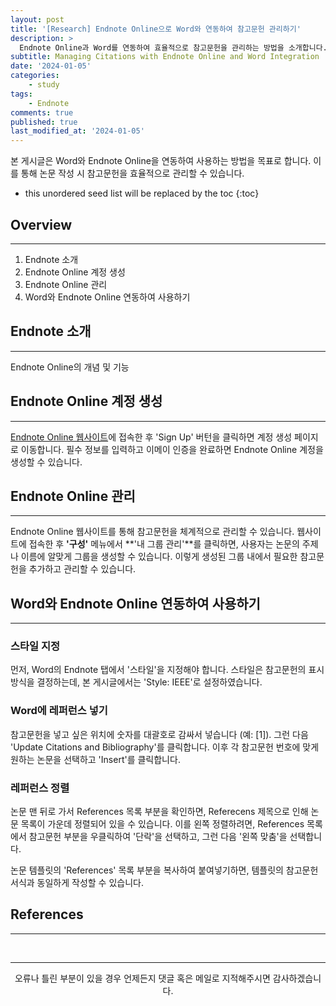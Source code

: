 ```yaml
---
layout: post
title: '[Research] Endnote Online으로 Word와 연동하여 참고문헌 관리하기'
description: >
  Endnote Online과 Word를 연동하여 효율적으로 참고문헌을 관리하는 방법을 소개합니다.
subtitle: Managing Citations with Endnote Online and Word Integration
date: '2024-01-05'
categories:
    - study
tags:
    - Endnote
comments: true
published: true
last_modified_at: '2024-01-05'
---
```


본 게시글은 Word와 Endnote Online을 연동하여 사용하는 방법을 목표로 합니다. 이를 통해 논문 작성 시 참고문헌을 효율적으로 관리할 수 있습니다.

* this unordered seed list will be replaced by the toc
{:toc}

## Overview

***

1. Endnote 소개
2. Endnote Online 계정 생성
3. Endnote Online 관리
4. Word와 Endnote Online 연동하여 사용하기


## Endnote 소개

***

Endnote Online의 개념 및 기능

## Endnote Online 계정 생성

***

[Endnote Online 웹사이트](https://www.myendnoteweb.com)에 접속한 후 'Sign Up' 버턴을 클릭하면 계정 생성 페이지로 이동합니다. 필수 정보를 입력하고 이메이 인증을 완료하면 Endnote Online 계정을 생성할 수 있습니다.

## Endnote Online 관리

***

Endnote Online 웹사이트를 통해 참고문헌을 체계적으로 관리할 수 있습니다. 웹사이트에 접속한 후 **'구성'** 메뉴에서 **'내 그룹 관리'**를 클릭하면, 사용자는 논문의 주제나 이름에 알맞게 그룹을 생성할 수 있습니다. 이렇게 생성된 그룹 내에서 필요한 참고문헌을 추가하고 관리할 수 있습니다.

## Word와 Endnote Online 연동하여 사용하기

***

### 스타일 지정

먼저, Word의 Endnote 탭에서 '스타일'을 지정해야 합니다. 스타일은 참고문헌의 표시 방식을 결정하는데, 본 게시글에서는 'Style: IEEE'로 설정하였습니다.

### Word에 레퍼런스 넣기

참고문헌을 넣고 싶은 위치에 숫자를 대괄호로 감싸서 넣습니다 (예: [1]). 그런 다음 'Update Citations and Bibliography'를 클릭합니다. 이후 각 참고문헌 번호에 맞게 원하는 논문을 선택하고 'Insert'를 클릭합니다.

### 레퍼런스 정렬

논문 맨 뒤로 가서 References 목록 부분을 확인하면, Referecens 제목으로 인해 논문 목록이 가운데 정렬되어 있을 수 있습니다. 이를 왼쪽 정렬하려면, References 목록에서 참고문헌 부분을 우클릭하여 '단락'을 선택하고, 그런 다음 '왼쪽 맞춤'을 선택합니다.

논문 템플릿의 'References' 목록 부분을 복사하여 붙여넣기하면, 템플릿의 참고문헌 서식과 동일하게 작성할 수 있습니다.


## References

***


<br>

***

<center>오류나 틀린 부분이 있을 경우 언제든지 댓글 혹은 메일로 지적해주시면 감사하겠습니다.</center>